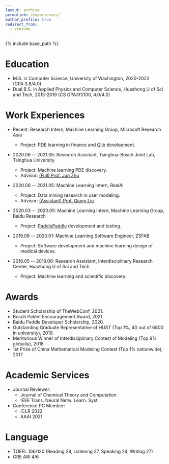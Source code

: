 ```yaml
---
layout: archive
permalink: /experiences/
author_profile: true
redirect_from:
  - /resume
---
```


{% include base_path %}

Education
======
* M.S. in Computer Science, University of Washington, 2020-2022 (GPA:3.8/4.0)
* Dual B.S. in Applied Physics and Computer Science, Huazhong U of Sci and Tech, 2015-2019 (CS GPA:91/100, 4.0/4.0)

Work Experiences
======
* Recent: Research Intern, Machine Learning Group, Microsoft Research Asia 
  * Project: PDE learning in finance and [Qlib](https://github.com/microsoft/qlib) development.

* 2020.06 -- 2021.05: Research Assistant, Tsinghua-Bosch Joint Lab, Tsinghua University 
  * Project: Machine learning PDE discovery.
  * Advisor: [(Full) Prof. Jun Zhu](http://ml.cs.tsinghua.edu.cn/~jun/index.shtml)

* 2020.06 -- 2021.05: Machine Learning Intern, RealAI
  * Project: Data mining research in user modeling.
  * Advisor: [(Assistant) Prof. Qiang Liu](https://john-qiangliu.tech/)

* 2020.03 -- 2020.05: Machine Learning Intern, Machine Learning Group, Baidu Research
  * Project: [PaddlePaddle](https://github.com/PaddlePaddle) development and testing.

* 2019.08 -- 2020.01: Machine Learning Software Engineer, ZSFAB
  * Project: Software development and machine learning design of medical devices.

* 2018.05 -- 2019.06: Research Assistant, Interdisciplinary Research Center, Huazhong U of Sci and Tech
  * Project: Machine learning and scientific discovery.

Awards
======
* Student Scholarship of TheWebConf, 2021.
* Bosch Patent Encouragement Award, 2021.
* Baidu Paddle Developer Scholarship, 2020.
* Outstanding Graduate Representative of HUST (Top 1%, 40 out of 6800 in university), 2019.
* Meritorious Winner of Interdisciplinary Contest of Modeling (Top 9% globally), 2018
* 1st Prize of China Mathematical Modeling Contest (Top 1% nationwide), 2017

Academic Services
======
* Journal Reviewer:
  * Journal of Chemical Theory and Computation
  * IEEE Trans. Neural Netw. Learn. Syst.
* Conference PC Member:
  * ICLR 2022
  * AAAI 2021
  
Language
======
* TOEFL 106/120 (Reading 28, Listening 27, Speaking 24, Writing 27)
* GRE AW 4/6
  
